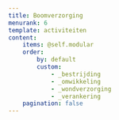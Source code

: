 ```yaml
---
title: Boomverzorging
menurank: 6
template: activiteiten
content:
    items: @self.modular
    order:
        by: default
        custom:
            - _bestrijding
            - _omwikkeling
            - _wondverzorging
            - _verankering
    pagination: false
---
```

